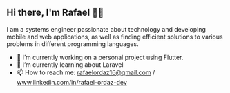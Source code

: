 ## Hi there, I'm Rafael :technologist: 

I am a systems engineer passionate about technology and developing mobile and web applications, as well as finding efficient solutions to various problems in different programming languages.

- 🔭 I’m currently working on a personal project using Flutter.
- 🌱 I’m currently learning about Laravel
- 📫 How to reach me: rafaelordaz16@gmail.com / www.linkedin.com/in/rafael-ordaz-dev

